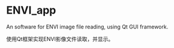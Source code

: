 # ENVI_app
An software for ENVI image file reading, using Qt GUI framework.

使用Qt框架实现ENVI影像文件读取，并显示。
